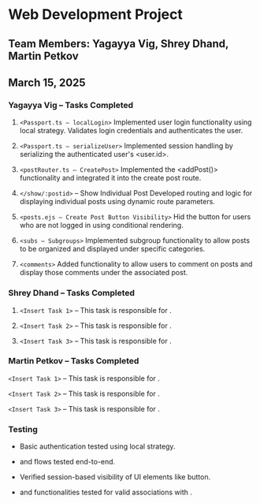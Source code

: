 # Web Development Project
## Team Members: Yagayya Vig, Shrey Dhand, Martin Petkov
## March 15, 2025


### Yagayya Vig – Tasks Completed

1. `<Passport.ts – localLogin>`
Implemented user login functionality using local strategy. Validates login credentials and authenticates the user.

2. `<Passport.ts – serializeUser>`
Implemented session handling by serializing the authenticated user's <user.id>.

3. `<postRouter.ts – CreatePost>`
Implemented the <addPost()> functionality and integrated it into the create post route.

4. `</show/:postid>` – Show Individual Post
Developed routing and logic for displaying individual posts using dynamic route parameters.

5. `<posts.ejs – Create Post Button Visibility>`
Hid the <Create Post> button for users who are not logged in using conditional rendering.

6. `<subs – Subgroups>`
Implemented subgroup functionality to allow posts to be organized and displayed under specific categories.

7. `<comments>`
Added functionality to allow users to comment on posts and display those comments under the associated post.

### Shrey Dhand – Tasks Completed
1. `<Insert Task 1>` – This task is responsible for <describe the functionality clearly>.

2. `<Insert Task 2>` – This task is responsible for <describe the functionality clearly>.

3. `<Insert Task 3>` – This task is responsible for <describe the functionality clearly>.

### Martin Petkov – Tasks Completed
`<Insert Task 1>` – This task is responsible for <describe the functionality clearly>.

`<Insert Task 2>` – This task is responsible for <describe the functionality clearly>.

`<Insert Task 3>` – This task is responsible for <describe the functionality clearly>.

### Testing

- Basic authentication tested using local strategy.
- <Create Post> and <Delete Post> flows tested end-to-end.
- Verified session-based visibility of UI elements like <Create Post> button.

- <Comments> and <Subgroups> functionalities tested for valid associations with <Posts>.